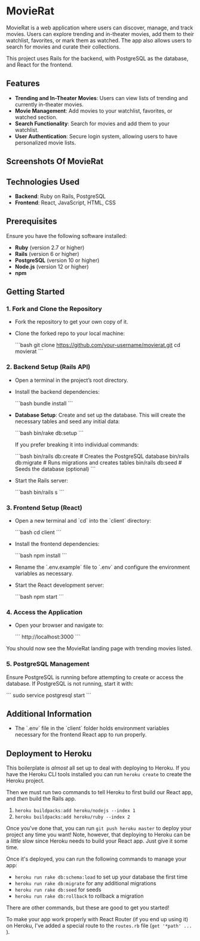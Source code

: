 
# MovieRat

MovieRat is a web application where users can discover, manage, and track movies. Users can explore trending and in-theater movies, add them to their watchlist, favorites, or mark them as watched. The app also allows users to search for movies and curate their collections.

This project uses Rails for the backend, with PostgreSQL as the database, and React for the frontend.

## Features

- **Trending and In-Theater Movies**: Users can view lists of trending and currently in-theater movies.
- **Movie Management**: Add movies to your watchlist, favorites, or watched section.
- **Search Functionality**: Search for movies and add them to your watchlist.
- **User Authentication**: Secure login system, allowing users to have personalized movie lists.

## Screenshots Of MovieRat


## Technologies Used

- **Backend**: Ruby on Rails, PostgreSQL
- **Frontend**: React, JavaScript, HTML, CSS

## Prerequisites

Ensure you have the following software installed:

- **Ruby** (version 2.7 or higher)
- **Rails** (version 6 or higher)
- **PostgreSQL** (version 10 or higher)
- **Node.js** (version 12 or higher)
- **npm**

## Getting Started

### 1. Fork and Clone the Repository

- Fork the repository to get your own copy of it.
- Clone the forked repo to your local machine:

    \`\`\`bash
    git clone https://github.com/your-username/movierat.git
    cd movierat
    \`\`\`

### 2. Backend Setup (Rails API)

- Open a terminal in the project’s root directory.
- Install the backend dependencies:

    \`\`\`bash
    bundle install
    \`\`\`

- **Database Setup**: Create and set up the database. This will create the necessary tables and seed any initial data:

    \`\`\`bash
    bin/rake db:setup
    \`\`\`

    If you prefer breaking it into individual commands:
    
    \`\`\`bash
    bin/rails db:create   # Creates the PostgreSQL database
    bin/rails db:migrate  # Runs migrations and creates tables
    bin/rails db:seed     # Seeds the database (optional)
    \`\`\`

- Start the Rails server:

    \`\`\`bash
    bin/rails s
    \`\`\`

### 3. Frontend Setup (React)

- Open a new terminal and \`cd\` into the \`client\` directory:

    \`\`\`bash
    cd client
    \`\`\`

- Install the frontend dependencies:

    \`\`\`bash
    npm install
    \`\`\`

- Rename the \`.env.example\` file to \`.env\` and configure the environment variables as necessary.

- Start the React development server:

    \`\`\`bash
    npm start
    \`\`\`

### 4. Access the Application

- Open your browser and navigate to:

    \`\`\`
    http://localhost:3000
    \`\`\`

You should now see the MovieRat landing page with trending movies listed.

### 5. PostgreSQL Management

Ensure PostgreSQL is running before attempting to create or access the database. If PostgreSQL is not running, start it with:

\`\`\`
sudo service postgresql start
\`\`\`

## Additional Information

- The \`.env\` file in the \`client\` folder holds environment variables necessary for the frontend React app to run properly.


## Deployment to Heroku

This boilerplate is _almost_ all set up to deal with deploying to Heroku. If you have the Heroku CLI tools installed you can run `heroku create` to create the Heroku project.

Then we must run two commands to tell Heroku to first build our React app, and _then_ build the Rails app.

1. `heroku buildpacks:add heroku/nodejs --index 1`
2. `heroku buildpacks:add heroku/ruby --index 2`

Once you've done that, you can run `git push heroku master` to deploy your project any time you want! Note, however, that deploying to Heroku can be a _little_ slow since Heroku needs to build your React app. Just give it some time.

Once it's deployed, you can run the following commands to manage your app:

- `heroku run rake db:schema:load` to set up your database the first time
- `heroku run rake db:migrate` for any additional migrations
- `heroku run rake db:seed` for seeds
- `heroku run rake db:rollback` to rollback a migration

There are other commands, but these are good to get you started!

To make your app work properly with React Router (if you end up using it) on Heroku, I've added a special route to the `routes.rb` file (`get '*path' ... `).
